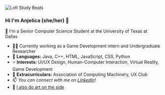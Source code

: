 ![Lofi Study Beats](https://thumbs.gfycat.com/AccurateYawningAnchovy-max-1mb.gif)

### Hi I'm Anjelica (she/her) 👋
💬 I'm a Senior Computer Science Student at the University of Texas at Dallas
- 👩‍💻 Currently working as a Game Development intern and Undergraduate Researcher
- 🌻 **Languages:** Java, C++, HTML, JavaScript, CSS, Python
- ⭐ **Interests:** UI/UX Design, Human-Computer Interaction, Virtual Reality, Game Development
- 👯 **Extracurriculars:** Association of Computing Machinery, UX Club
- 📫 *You can connect with me on [LinkedIn](https://www.linkedin.com/in/anjelica-avorque/)!* 
- 🎨 [I also do art on the side](https://evanjelica.github.io/pages/art.html)
<!--
**evanjelica/evanjelica** is a ✨ _special_ ✨ repository because its `README.md` (this file) appears on your GitHub profile.

Here are some ideas to get you started:

- 🔭 I’m currently working on ...
- 🌱 I’m currently learning ...
- 👯 I’m looking to collaborate on ...
- 🤔 I’m looking for help with ...
- 💬 Ask me about ...
- 📫 How to reach me: ...
- 😄 Pronouns: ...
- ⚡ Fun fact: ...
-->
